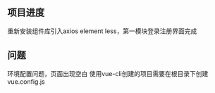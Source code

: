 ## 项目进度
重新安装组件库引入axios element less，第一模块登录注册界面完成

## 问题
环境配置问题，页面出现空白 使用vue-cli创建的项目需要在根目录下创建vue.config.js
